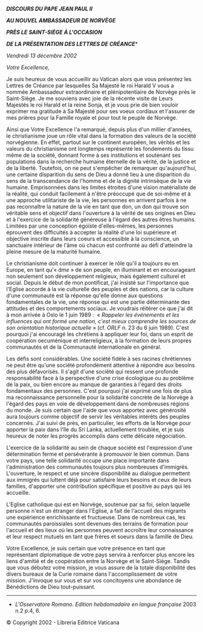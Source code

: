 ***DISCOURS DU PAPE JEAN PAUL II***

***AU NOUVEL AMBASSADEUR DE NORVÈGE***

***PRÈS LE SAINT-SIÈGE À L'OCCASION***

***DE LA PRÉSENTATION DES LETTRES DE CRÉANCE****

*Vendredi 13 décembre 2002*

*Votre Excellence,*

Je suis heureux de vous accueillir au Vatican alors que vous présentez les Lettres de Créance par lesquelles Sa Majesté le roi Harald V vous a nommée Ambassadeur extraordinaire et plénipotentiaire de Norvège près le Saint-Siège. Je me souviens avec joie de la récente visite de Leurs Majestés le roi Harald et la reine Sonja, et je vous prie de bien vouloir exprimer ma gratitude à Sa Majesté pour ses voeux cordiaux et l'assurer de mes prières pour la Famille royale et pour tout le peuple de Norvège.

Ainsi que Votre Excellence l'a remarqué, depuis plus d'un millier d'années, le christianisme joue un rôle vital dans la formation des valeurs de la société norvégienne. En effet, partout sur le continent européen, les vérités et les valeurs du christianisme ont longtemps représenté les fondements du tissu même de la société, donnant forme à ses institutions et soutenant ses populations dans la recherche humaine éternelle de la vérité, de la justice et de la liberté. Toutefois, on ne peut s'empêcher de remarquer qu'aujourd'hui, une certaine disparition du sens de Dieu a donné lieu à une disparition du sens de la transcendance de l'homme et de la dignité intrinsèque de la vie humaine. Emprisonnées dans les limites étroites d'une vision matérialiste de la réalité, qui conduit facilement à n'être préoccupé que de soi-même et à une approche utilitariste de la vie, les personnes en arrivent parfois à ne pas reconnaître la nature de la vie en tant que don, un don qui trouve son véritable sens et objectif dans l'ouverture à la vérité de ses origines en Dieu et à l'exercice de la solidarité généreuse à l'égard des autres êtres humains. Limitées par une conception égoïste d'elles-mêmes, les personnes éprouvent des difficultés à accepter la réalité d'une loi supérieure et objective inscrite dans leurs coeurs et accessible à la conscience, un sanctuaire intérieur de l'âme où chacun est confronté au défi d'atteindre la pleine mesure de la maturité humaine.

Le christianisme doit continuer à exercer le rôle qu'il a toujours eu en Europe, en tant qu'« *âme* » de son peuple, en illuminant et en encourageant non seulement son développement religieux, mais également culturel et social. Depuis le début de mon pontificat, j'ai insisté sur l'importance que l'Eglise accorde à la vie culturelle des peuples et des nations, car la culture d'une communauté est la réponse qu'elle donne aux questions fondamentales de la vie, une réponse qui est une partie déterminante des attitudes et des comportements sociaux. Je voudrais réitérer ce que j'ai dit à mon arrivée à Oslo le 1 juin 1989 :  « *Rappeler les événements et les influences qui ont formé une nation, c'est mieux comprendre les sources de son orientation historique actuelle* » (cf. *ORLF* n. 23 du 6 juin 1989). C'est pourquoi j'ai encouragé les chrétiens à appliquer leur foi, dans un esprit de coopération oecuménique et interreligieux, à la formation de leurs propres communautés et de la Communauté internationale en général.

Les défis sont considérables. Une société fidèle à ses racines chrétiennes ne peut être qu'une société profondément attentive à répondre aux besoins des plus défavorisés. Il s'agit d'une société qui ressent une profonde responsabilité face à la perspective d'une crise écologique ou au problème de la paix, ou bien encore au manque de garanties à l'égard des droits fondamentaux des personnes. C'est pourquoi j'ai exprimé une fois de plus ma reconnaissance personnelle pour la solidarité concrète de la Norvège à l'égard des pays en voie de développement dans de nombreuses régions du monde. Je suis certain que l'aide que vous apportez avec générosité aura toujours comme objectif de servir les véritables intérêts des peuples concernés. J'ai suivi de près, en particulier, les efforts de la Norvège pour apporter la paix dans l'île du Sri Lanka, actuellement troublée, et je suis heureux de noter les progrès accomplis dans cette délicate négociation.

L'exercice de la solidarité au sein de chaque société est l'expression d'une détermination ferme et persévérante à promouvoir le bien commun. Dans votre pays, une telle solidarité occupe une place importante dans l'administration des communautés toujours plus nombreuses d'immigrés. L'ouverture, le respect et une sincère disponibilité au dialogue permettent aux immigrés qui luttent déjà pour satisfaire leurs besoins et ceux de leurs familles, d'apporter une contribution spécifique et positive au pays qui les accueille.

L'Eglise catholique qui est en Norvège, soutenue par sa foi, selon laquelle personne n'est un étranger dans l'Eglise, a fait de l'accueil des migrants une expérience enrichissante et fructueuse. Dans de nombreux cas, les communautés paroissiales sont devenues des terrains de formation pour l'accueil et des lieux où les personnes peuvent accroître leur connaissance et leur respect mutuels en tant que frères et soeurs dans la famille de Dieu.

Votre Excellence, je suis certain que votre présence en tant que représentant diplomatique de votre pays servira à renforcer plus encore les liens d'amitié et de coopération entre la Norvège et le Saint-Siège. Tandis que vous débutez votre mission, je vous assure de la totale disponibilité des divers bureaux de la Curie romaine dans l'accomplissement de votre mission. J'invoque sur vous et sur vos concitoyens une abondance de Bénédictions de Dieu tout-puissant.

* * *

* *L'Osservatore Romano. Edition hebdomadaire en langue française* 2003 n.2 p.4, 6.

© Copyright 2002 - Libreria Editrice Vaticana
